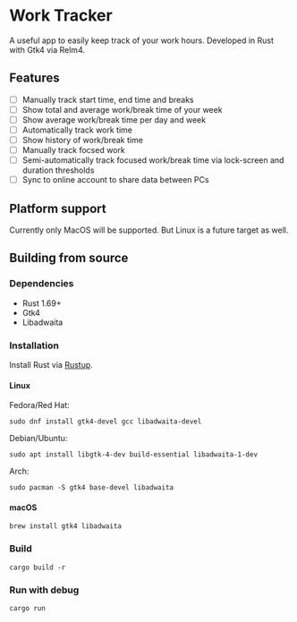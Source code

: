 # Work Tracker
A useful app to easily keep track of your work hours. Developed in Rust with Gtk4 via Relm4.


## Features
- [ ] Manually track start time, end time and breaks
- [ ] Show total and average work/break time of your week
- [ ] Show average work/break time per day and week
- [ ] Automatically track work time
- [ ] Show history of work/break time
- [ ] Manually track focsed work
- [ ] Semi-automatically track focused work/break time via lock-screen and duration thresholds
- [ ] Sync to online account to share data between PCs

## Platform support
Currently only MacOS will be supported. But Linux is a future target as well.

## Building from source
### Dependencies
- Rust 1.69+
- Gtk4
- Libadwaita

### Installation
Install Rust via [Rustup](https://rustup.rs/).

#### Linux
Fedora/Red Hat:
```shell
sudo dnf install gtk4-devel gcc libadwaita-devel
```
Debian/Ubuntu:
```shell
sudo apt install libgtk-4-dev build-essential libadwaita-1-dev
```
Arch:
```shell
sudo pacman -S gtk4 base-devel libadwaita
```

#### macOS
```shell
brew install gtk4 libadwaita
```

### Build
```shell
cargo build -r
```

### Run with debug
```shell
cargo run
```
